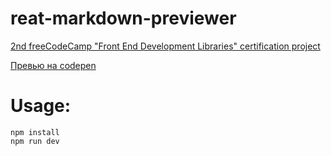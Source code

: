 # reat-markdown-previewer
[2nd freeCodeCamp "Front End Development Libraries" certification project](https://www.freecodecamp.org/certification/nekit/front-end-development-libraries)

[Превью на codepen](https://codepen.io/self-related/pen/oNKWEGx)

# Usage:
```
npm install
npm run dev
```
